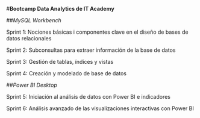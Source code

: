 #**Bootcamp Data Analytics de IT Academy**

##_MySQL Workbench_

Sprint 1: Nociones básicas i componentes clave en el diseño de bases de datos relacionales

Sprint 2: Subconsultas para extraer información de la base de datos

Sprint 3: Gestión de tablas, índices y vistas

Sprint 4: Creación y modelado de base de datos

##_Power BI Desktop_

Sprint 5: Iniciación al análisis de datos con Power BI e indicadores

Sprint 6: Análisis avanzado de las visualizaciones interactivas con Power BI
